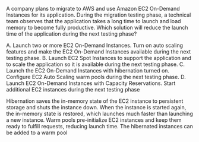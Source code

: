 A company plans to migrate to AWS and use Amazon EC2 On-Demand Instances for its application. During the migration testing phase, a technical team observes that the application takes a long time to launch and load memory to become fully productive. Which solution will reduce the launch time of the application during the next testing phase? 

A. Launch two or more EC2 On-Demand Instances. Turn on auto scaling features and make the EC2 On-Demand Instances available during the next testing phase. 
B. Launch EC2 Spot Instances to support the application and to scale the application so it is available during the next testing phase. 
C. Launch the EC2 On-Demand Instances with hibernation turned on. Configure EC2 Auto Scaling warm pools during the next testing phase. 
D. Launch EC2 On-Demand Instances with Capacity Reservations. Start additional EC2 instances during the next testing phase

Hibernation saves the in-memory state of the EC2 instance to persistent storage and shuts the instance down. When the instance is started again, the in-memory state is restored, which launches much faster than launching a new instance.
Warm pools pre-initialize EC2 instances and keep them ready to fulfill requests, reducing launch time. The hibernated instances can be added to a warm pool